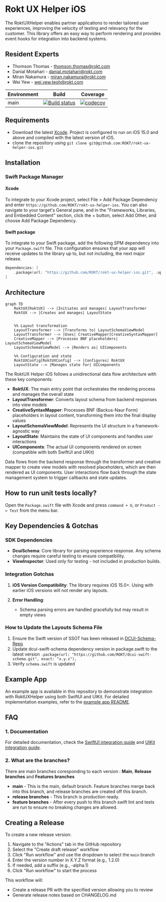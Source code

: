 # Rokt UX Helper iOS

The RoktUXHelper enables partner applications to render tailored user experiences, improving the velocity of testing and relevancy for the customer. This library offers an easy way to perform rendering and provides event hooks for integration into backend systems.

## Resident Experts

- Thomson Thomas - <thomson.thomas@rokt.com>
- Danial Motahari - <danial.motahari@rokt.com>
- Miran Nakamura - <miran.nakamura@rokt.com>
- Wei Yew - <wei.yew.teoh@rokt.com>

| Environment | Build                                                                                                                                                                                     | Coverage                                                                                                                                    |
| ----------- | ----------------------------------------------------------------------------------------------------------------------------------------------------------------------------------------- | ------------------------------------------------------------------------------------------------------------------------------------------- |
| main        | [![Build status](https://github.com/ROKT/rokt-ux-helper-ios/actions/workflows/pull-request.yml/badge.svg)](https://github.com/ROKT/rokt-ux-helper-ios/actions/workflows/pull-request.yml) | [![codecov](https://codecov.io/gh/ROKT/rokt-ux-helper-ios/graph/badge.svg?token=xFMumIDkv8)](https://codecov.io/gh/ROKT/rokt-ux-helper-ios) |

## Requirements

- Download the latest [Xcode](https://developer.apple.com/xcode/). Project is configured to run on iOS 15.0 and above and compiled with the latest version of iOS.
- clone the repository using `git clone git@github.com:ROKT/rokt-ux-helper-ios.git`

## Installation

### Swift Package Manager

#### Xcode

To integrate to your Xcode project, select File > Add Package Dependency and enter
`https://github.com/ROKT/rokt-ux-helper-ios`.
You can also navigate to your target's General pane, and in the "Frameworks, Libraries, and Embedded Content" section, click the + button, select Add Other, and choose Add Package Dependency.

#### Swift package

To integrate to your Swift package, add the following SPM dependency into your `Package.swift` file. This configuration ensures that your app will receive updates to the library up to, but not including, the next major release.

```swift
dependencies: [
    .package(url: "https://github.com/ROKT/rokt-ux-helper-ios.git", .upToNextMajor(from: "0.1.0"))
]
```

## Architecture

```mermaid
graph TD
    RoktUX[RoktUX] --> |Initiates and manages| LayoutTransformer
    RoktUX --> |Creates and manages| LayoutState


    %% Layout transformation
    LayoutTransformer --> |Transforms to| LayoutSchemaViewModel
    LayoutTransformer --> |Uses| CreativeMapper[CreativeSyntaxMapper]
    CreativeMapper --> |Processes BNF placeholders| LayoutSchemaViewModel
    LayoutSchemaViewModel --> |Renders as| UIComponents

    %% Configuration and state
    RoktUXConfig[RoktUXConfig] --> |Configures| RoktUX
    LayoutState --> |Manages state for| UIComponents
```

The RoktUX Helper iOS follows a unidirectional data flow architecture with these key components:

- **RoktUX**: The main entry point that orchestrates the rendering process and manages the overall state
- **LayoutTransformer**: Converts layout schema from backend responses into view models
- **CreativeSyntaxMapper**: Processes BNF (Backus-Naur Form) placeholders in layout content, transforming them into the final display values
- **LayoutSchemaViewModel**: Represents the UI structure in a framework-agnostic way
- **LayoutState**: Maintains the state of UI components and handles user interactions
- **UIComponents**: The actual UI components rendered on screen (compatible with both SwiftUI and UIKit)

Data flows from the backend response through the transformer and creative mapper to create view models with resolved placeholders, which are then rendered as UI components. User interactions flow back through the state management system to trigger callbacks and state updates.

## How to run unit tests locally?

Open the `Package.swift` file with Xcode and press `command + U`, or `Product -> Test` from the menu bar.

## Key Dependencies & Gotchas

### SDK Dependencies

- **DcuiSchema**: Core library for parsing experience response. Any schema changes require careful testing to ensure compatibility.
- **ViewInspector**: Used only for testing - not included in production builds.

### Integration Gotchas

1. **iOS Version Compatibility**: The library requires iOS 15.0+. Using with earlier iOS versions will not render any layouts.

2. **Error Handling**:
   - Schema parsing errors are handled gracefully but may result in empty views

### How to Update the Layouts Schema File

1. Ensure the Swift version of SSOT has been released in [DCUI-Schema-Repo](https://github.com/ROKT/dcui-layout-schema)
2. Update dcui-swift-schema dependency version in package.swift to the latest version
   `.package(url: "https://github.com/ROKT/dcui-swift-schema.git", exact: "x.y.z"),`
3. Verify `schema.swift` is updated

## Example App

An example app is available in this repository to demonstrate integration with RoktUXHelper using both SwiftUI and UIKit. For detailed implementation examples, refer to the [example app README](https://github.com/ROKT/rokt-ux-helper-ios/tree/main/Example).

## FAQ

### 1. Documentation

For detailed documentation, check the [SwiftUI integration guide](https://docs.rokt.com/server-to-server/ios?platform=swiftui) and [UIKit integration guide](https://docs.rokt.com/server-to-server/ios?platform=uikit).

### 2. What are the branches?

There are main branches coresponding to each version : **Main**, **Release branches** and **Features branches**

- **main** - This is the main, default branch. Feature branches merge back into this branch, and release branches are created off this branch.
- **release branches** - This branch is production ready.
- **feature branches** - After every push to this branch swift lint and tests are run to ensure no breaking changes are allowed.

## Creating a Release

To create a new release version:

1. Navigate to the "Actions" tab in the GitHub repository
2. Select the "Create draft release" workflow
3. Click "Run workflow" and use the dropdown to select the `main` branch
4. Enter the version number in X.Y.Z format (e.g., 1.2.0)
5. If needed, add a suffix (e.g., -alpha.1)
6. Click "Run workflow" to start the process

This workflow will:

- Create a release PR with the specified version allowing you to review
- Generate release notes based on CHANGELOG.md
